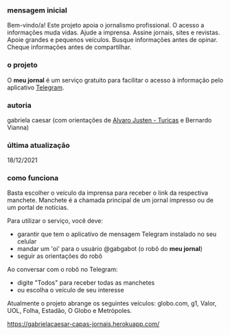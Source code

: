 ### mensagem inicial
Bem-vindo/a!
Este projeto apoia o jornalismo profissional. O acesso a informações muda vidas. Ajude a imprensa. Assine jornais, sites e revistas. Apoie grandes e pequenos veículos. Busque informações antes de opinar. Cheque informações antes de compartilhar.

### o projeto
O **meu jornal** é um serviço gratuito para facilitar o acesso à informação pelo aplicativo [Telegram](https://web.telegram.org/).

### autoria
gabriela caesar (com orientações de [Alvaro Justen - Turicas](https://github.com/turicas) e Bernardo Vianna)

### última atualização
18/12/2021

### como funciona
Basta escolher o veículo da imprensa para receber o link da respectiva manchete.
Manchete é a chamada principal de um jornal impresso ou de um portal de notícias.

Para utilizar o serviço, você deve:
- garantir que tem o aplicativo de mensagem Telegram instalado no seu celular
- mandar um 'oi' para o usuário @gabgabot (o robô do **meu jornal**)
- seguir as orientações do robô

Ao conversar com o robô no Telegram:
- digite "Todos" para receber todas as manchetes
- ou escolha o veículo de seu interesse

Atualmente o projeto abrange os seguintes veículos:
globo.com, g1, Valor, UOL, Folha, Estadão, O Globo e Metrópoles.


https://gabrielacaesar-capas-jornais.herokuapp.com/
